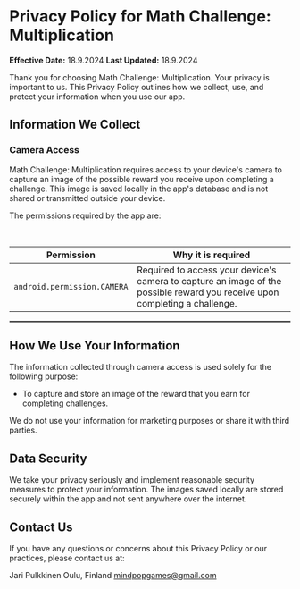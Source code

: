 # Privacy Policy for Math Challenge: Multiplication

**Effective Date:** 18.9.2024
**Last Updated:** 18.9.2024

Thank you for choosing Math Challenge: Multiplication. Your privacy is important to us. This Privacy Policy outlines how we collect, use, and protect your information when you use our app.

## Information We Collect

### Camera Access
Math Challenge: Multiplication requires access to your device's camera to capture an image of the possible reward you receive upon completing a challenge. This image is saved locally in the app's database and is not shared or transmitted outside your device.

The permissions required by the app are:

<br/>

| Permission | Why it is required |
| :---: | --- |
| `android.permission.CAMERA` | Required to access your device's camera to capture an image of the possible reward you receive upon completing a challenge. |
 <hr style="border:1px solid gray">

## How We Use Your Information

The information collected through camera access is used solely for the following purpose:
- To capture and store an image of the reward that you earn for completing challenges.

We do not use your information for marketing purposes or share it with third parties.

## Data Security

We take your privacy seriously and implement reasonable security measures to protect your information. The images saved locally are stored securely within the app and not sent anywhere over the internet.

## Contact Us

If you have any questions or concerns about this Privacy Policy or our practices, please contact us at:

Jari Pulkkinen
Oulu, Finland
mindpopgames@gmail.com
